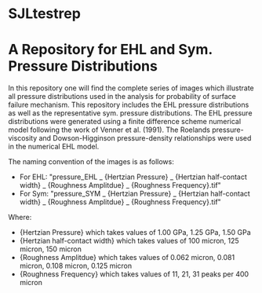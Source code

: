 # SJLtestrep
# A Repository for EHL and Sym. Pressure Distributions

In this repository one will find the complete series of images which illustrate all pressure distributions used in the analysis for probability of surface failure mechanism.  This repository includes the EHL pressure distributions as well as the representative sym. pressure distributions.  The EHL pressure distributions were generated using a finite difference scheme numerical model following the work of Venner et al. (1991).  The Roelands pressure-viscosity and Dowson-Higginson pressure-density relationships were used in the numerical EHL model. 

The naming convention of the images is as follows:
* For EHL: "pressure_EHL _ {Hertzian Pressure} _ {Hertzian half-contact width} _ {Roughness Amplitdue} _ {Roughness Frequency}.tif" 
* For Sym: "pressure_SYM _ {Hertzian Pressure} _ {Hertzian half-contact width} _ {Roughness Amplitdue} _ {Roughness Frequency}.tif"

Where:
* {Hertzian Pressure} which takes values of 1.00 GPa, 1.25 GPa, 1.50 GPa
* {Hertzian half-contact width} which takes values of 100 micron, 125 micron, 150 micron
* {Roughness Amplitdue} which takes values of 0.062 micron, 0.081 micron, 0.108 micron, 0.125 micron
* {Roughness Frequency} which takes values of 11, 21, 31 peaks per 400 micron
